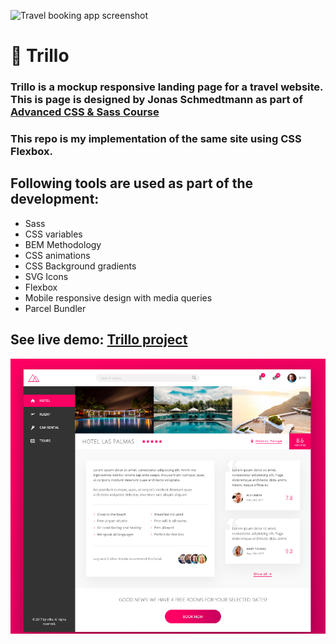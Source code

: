 ![Travel booking app screenshot](./src/img/trillo-app.gif)

# 🧳 Trillo
### Trillo is a mockup responsive landing page for a travel website. This is page is designed by Jonas Schmedtmann as part of [Advanced CSS & Sass Course](https://www.udemy.com/share/1000cAAEMcdFhURHw=/)

### This repo is my implementation of the same site using CSS Flexbox.

## Following tools are used as part of the development:
* Sass
* CSS variables
* BEM Methodology
* CSS animations
* CSS Background gradients
* SVG Icons
* Flexbox
* Mobile responsive design with media queries
* Parcel Bundler

## See live demo: [Trillo project](https://maverick-trillo-flexbox.netlify.app/)

![Trillo app screenshot](./src/img/trillo-app-screenshot.png)